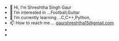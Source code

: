 - 👋 Hi, I’m Shreshtha Singh Gaur
- 👀 I’m interested in ...Football,Guitar
- 🌱 I’m currently learning ...C,C++,Python,
- 📫 How to reach me ... gaurshreshtha15@gmail.com
- 
- 

<!---
Shresshtha/Shresshtha is a ✨ special ✨ repository because its `README.md` (this file) appears on your GitHub profile.
You can click the Preview link to take a look at your changes.
--->

